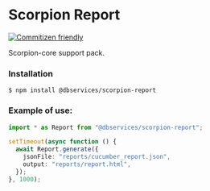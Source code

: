 # Scorpion Report
[![Commitizen friendly](https://img.shields.io/badge/commitizen-friendly-brightgreen.svg)](http://commitizen.github.io/cz-cli/)

Scorpion-core support pack.

### Installation

```console
$ npm install @dbservices/scorpion-report
```

### Example of use:
```typescript
import * as Report from "@dbservices/scorpion-report";

setTimeout(async function () {
  await Report.generate({
    jsonFile: "reports/cucumber_report.json",
    output: "reports/report.html",
  });
}, 1000);
```